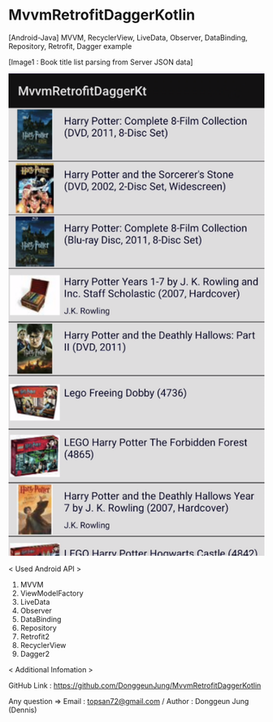 # MvvmRetrofitDaggerKotlin
[Android-Java] MVVM, RecyclerView, LiveData, Observer, DataBinding, Repository, Retrofit, Dagger example

[Image1 : Book title list parsing from Server JSON data]

<div>
<img src="https://github.com/DonggeunJung/MvvmRetrofitDaggerKotlin/blob/main/MvvmRetrofitDaggerKotlin_SS_01.png?raw=true width="200px"></img>
</div>


< Used Android API >
1. MVVM
2. ViewModelFactory
3. LiveData
4. Observer
5. DataBinding
6. Repository
7. Retrofit2
8. RecyclerView
9. Dagger2


< Additional Infomation >

GitHub Link : https://github.com/DonggeunJung/MvvmRetrofitDaggerKotlin

Any question => Email : topsan72@gmail.com / Author : Donggeun Jung (Dennis)

